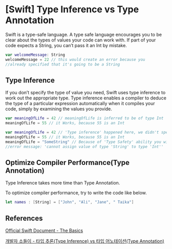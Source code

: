 # [Swift] Type Inference vs Type Annotation

Swift is a type-safe language. A type safe language encourages you to be clear about the types of values your code can work with. If part of your code expects a String, you can’t pass it an Int by mistake.

```swift
var welcomeMessage: String
welcomeMessage = 22 // this would create an error because you  
//already specified that it's going to be a String
```

## Type Inference

If you don’t specify the type of value you need, Swift uses type inference to work out the appropriate type. Type inference enables a compiler to deduce the type of a particular expression automatically when it compiles your code, simply by examining the values you provide.

```swift
var meaningOfLife = 42 // meaningOfLife is inferred to be of type Int
meaningOfLife = 55 // it Works, because 55 is an Int
```

```swift
var meaningOfLife = 42 // 'Type inference' happened here, we didn't specify that this an Int, the compiler itself found out.
meaningOfLife = 55 // it Works, because 55 is an Int
meaningOfLife = "SomeString" // Because of 'Type Safety' ability you will get an 
//error message: 'cannot assign value of type 'String' to type 'Int'' 
```

## Optimize Compiler Performance(Type Annotation)

Type Inference takes more time than Type Annotation.

To optimize compiler performance, try to write the code like below.

```swift
let names : [String] = ["John", "Ali", "Jane", " Taika"]
```

## References

[Official Swift Document - The Basics](https://docs.swift.org/swift-book/LanguageGuide/TheBasics.html#//apple_ref/doc/uid/TP40014097-CH5-ID322)

[개발자 소들이 - 타입 추론(Type Inference) vs 타입 어노테이션(Type Annotation)](https://babbab2.tistory.com/14?category=828998)